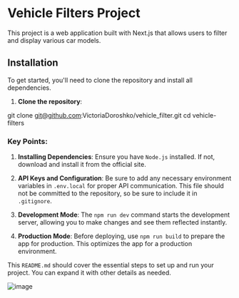 # Vehicle Filters Project

This project is a web application built with Next.js that allows users to filter and display various car models.

## Installation

To get started, you'll need to clone the repository and install all dependencies.

1. **Clone the repository**:

git clone git@github.com:VictoriaDoroshko/vehicle_filter.git
cd vehicle-filters

### Key Points:

1. **Installing Dependencies**: Ensure you have `Node.js` installed. If not, download and install it from the official site.
   
2. **API Keys and Configuration**: Be sure to add any necessary environment variables in `.env.local` for proper API communication. This file should not be committed to the repository, so be sure to include it in `.gitignore`.

3. **Development Mode**: The `npm run dev` command starts the development server, allowing you to make changes and see them reflected instantly.

4. **Production Mode**: Before deploying, use `npm run build` to prepare the app for production. This optimizes the app for a production environment.

This `README.md` should cover the essential steps to set up and run your project. You can expand it with other details as needed.

![image](https://github.com/user-attachments/assets/28c767ab-f235-4479-a64e-6a92584c60df)
